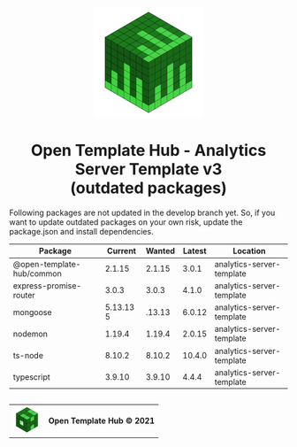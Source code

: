 <p align="center">
  <a href="https://opentemplatehub.com">
    <img src="https://raw.githubusercontent.com/open-template-hub/open-template-hub.github.io/master/assets/logo/server/analytics-server-logo.png" alt="Logo" width=200>
  </a>
</p>


<h1 align="center">
Open Template Hub - Analytics Server Template v3
  <br/>
(outdated packages)
</h1>

Following packages are not updated in the develop branch yet. So, if you want to update outdated packages on your own risk, update the package.json and install dependencies.

| Package                     | Current    | Wanted   | Latest   | Location |
| --- | --- | --- | --- | --- |
| @open-template-hub/common   |  2.1.15    | 2.1.15   |  3.0.1   | analytics-server-template |
| express-promise-router      |   3.0.3    |  3.0.3   |  4.1.0   | analytics-server-template |
| mongoose                    | 5.13.13  5 | .13.13   | 6.0.12   | analytics-server-template |
| nodemon                     |  1.19.4    | 1.19.4   | 2.0.15   | analytics-server-template |
| ts-node                     |  8.10.2    | 8.10.2   | 10.4.0   | analytics-server-template |
| typescript                  |  3.9.10    | 3.9.10   |  4.4.4   | analytics-server-template |

<table align="right"><tr><td><a href="https://opentemplatehub.com"><img src="https://raw.githubusercontent.com/open-template-hub/open-template-hub.github.io/master/assets/logo/brand-logo.png" width="50px" alt="oth"/></a></td><td><b>Open Template Hub © 2021</b></td></tr></table>


